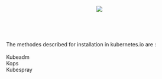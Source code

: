 <p align="center">
<img src="https://github.com/sabsat/Kubernetes/assets/52891829/298b9f87-4f86-422d-bc22-943c8c4522e0" />

</p>
 
 
 
 </br></br></br>
 
<div dir= ltr>The methodes described for installation in kubernetes.io are :</div>
</br>Kubeadm</br>
Kops</br>
Kubespray</br>

 
